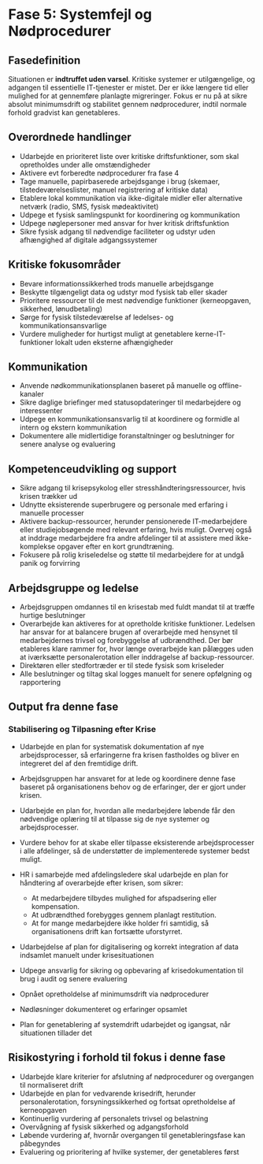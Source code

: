 # Fase 5: Systemfejl og Nødprocedurer

## Fasedefinition

Situationen er **indtruffet uden varsel**. Kritiske systemer er utilgængelige, og adgangen til essentielle IT-tjenester er mistet. Der er ikke længere tid eller mulighed for at gennemføre planlagte migreringer. Fokus er nu på at sikre absolut minimumsdrift og stabilitet gennem nødprocedurer, indtil normale forhold gradvist kan genetableres.

## Overordnede handlinger

- Udarbejde en prioriteret liste over kritiske driftsfunktioner, som skal opretholdes under alle omstændigheder
- Aktivere evt forberedte nødprocedurer fra fase 4
- Tage manuelle, papirbaserede arbejdsgange i brug (skemaer, tilstedeværelseslister, manuel registrering af kritiske data)
- Etablere lokal kommunikation via ikke-digitale midler eller alternative netværk (radio, SMS, fysisk mødeaktivitet)
- Udpege et fysisk samlingspunkt for koordinering og kommunikation
- Udpege nøglepersoner med ansvar for hver kritisk driftsfunktion
- Sikre fysisk adgang til nødvendige faciliteter og udstyr uden afhængighed af digitale adgangssystemer

## Kritiske fokusområder

- Bevare informationssikkerhed trods manuelle arbejdsgange
- Beskytte tilgængeligt data og udstyr mod fysisk tab eller skader
- Prioritere ressourcer til de mest nødvendige funktioner (kerneopgaven, sikkerhed, lønudbetaling)
- Sørge for fysisk tilstedeværelse af ledelses- og kommunikationsansvarlige
- Vurdere muligheder for hurtigst muligt at genetablere kerne-IT-funktioner lokalt uden eksterne afhængigheder

## Kommunikation

- Anvende nødkommunikationsplanen baseret på manuelle og offline-kanaler
- Sikre daglige briefinger med statusopdateringer til medarbejdere og interessenter
- Udpege en kommunikationsansvarlig til at koordinere og formidle al intern og ekstern kommunikation
- Dokumentere alle midlertidige foranstaltninger og beslutninger for senere analyse og evaluering

## Kompetenceudvikling og support

- Sikre adgang til krisepsykolog eller stresshåndteringsressourcer, hvis krisen trækker ud
- Udnytte eksisterende superbrugere og personale med erfaring i manuelle processer
- Aktivere backup-ressourcer, herunder pensionerede IT-medarbejdere eller studiejobsøgende med relevant erfaring, hvis muligt. Overvej også at inddrage medarbejdere fra andre afdelinger til at assistere med ikke-komplekse opgaver efter en kort grundtræning.
- Fokusere på rolig kriseledelse og støtte til medarbejdere for at undgå panik og forvirring

## Arbejdsgruppe og ledelse

- Arbejdsgruppen omdannes til en krisestab med fuldt mandat til at træffe hurtige beslutninger
- Overarbejde kan aktiveres for at opretholde kritiske funktioner. Ledelsen har ansvar for at balancere brugen af overarbejde med hensynet til medarbejdernes trivsel og forebyggelse af udbrændthed. Der bør etableres klare rammer for, hvor længe overarbejde kan pålægges uden at iværksætte personalerotation eller inddragelse af backup-ressourcer.
- Direktøren eller stedfortræder er til stede fysisk som kriseleder
- Alle beslutninger og tiltag skal logges manuelt for senere opfølgning og rapportering

## Output fra denne fase

### Stabilisering og Tilpasning efter Krise

- Udarbejde en plan for systematisk dokumentation af nye arbejdsprocesser, så erfaringerne fra krisen fastholdes og bliver en integreret del af den fremtidige drift.
- Arbejdsgruppen har ansvaret for at lede og koordinere denne fase baseret på organisationens behov og de erfaringer, der er gjort under krisen.
- Udarbejde en plan for, hvordan alle medarbejdere løbende får den nødvendige oplæring til at tilpasse sig de nye systemer og arbejdsprocesser.
- Vurdere behov for at skabe eller tilpasse eksisterende arbejdsprocesser i alle afdelinger, så de understøtter de implementerede systemer bedst muligt.
- HR i samarbejde med afdelingsledere skal udarbejde en plan for håndtering af overarbejde efter krisen, som sikrer:

  - At medarbejdere tilbydes mulighed for afspadsering eller kompensation.
  - At udbrændthed forebygges gennem planlagt restitution.
  - At for mange medarbejdere ikke holder fri samtidig, så organisationens drift kan fortsætte uforstyrret.

- Udarbejdelse af plan for digitalisering og korrekt integration af data indsamlet manuelt under krisesituationen
- Udpege ansvarlig for sikring og opbevaring af krisedokumentation til brug i audit og senere evaluering
- Opnået opretholdelse af minimumsdrift via nødprocedurer
- Nødløsninger dokumenteret og erfaringer opsamlet
- Plan for genetablering af systemdrift udarbejdet og igangsat, når situationen tillader det

## Risikostyring i forhold til fokus i denne fase

- Udarbejde klare kriterier for afslutning af nødprocedurer og overgangen til normaliseret drift
- Udarbejde en plan for vedvarende krisedrift, herunder personalerotation, forsyningssikkerhed og fortsat opretholdelse af kerneopgaven
- Kontinuerlig vurdering af personalets trivsel og belastning
- Overvågning af fysisk sikkerhed og adgangsforhold
- Løbende vurdering af, hvornår overgangen til genetableringsfase kan påbegyndes
- Evaluering og prioritering af hvilke systemer, der genetableres først
